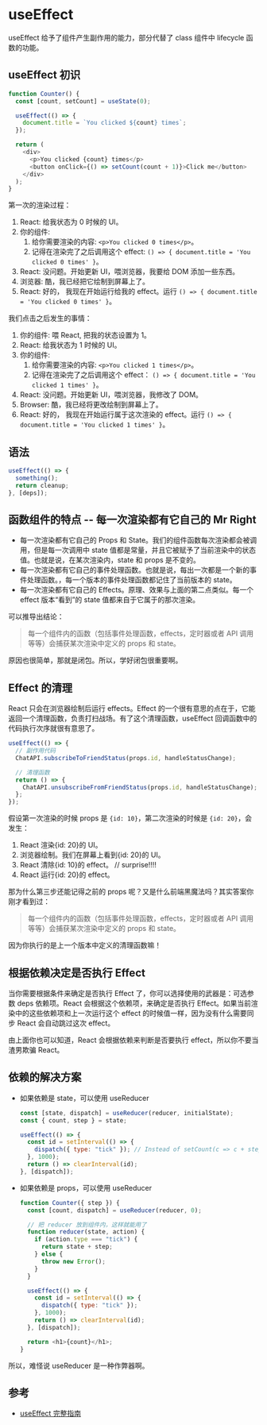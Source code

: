 # useEffect

useEffect 给予了组件产生副作用的能力，部分代替了 class 组件中 lifecycle 函数的功能。

## useEffect 初识

```javascript
function Counter() {
  const [count, setCount] = useState(0);

  useEffect(() => {
    document.title = `You clicked ${count} times`;
  });

  return (
    <div>
      <p>You clicked {count} times</p>
      <button onClick={() => setCount(count + 1)}>Click me</button>
    </div>
  );
}
```

第一次的渲染过程：

1. React: 给我状态为 0 时候的 UI。
2. 你的组件:
   1. 给你需要渲染的内容: `<p>You clicked 0 times</p>`。
   2. 记得在渲染完了之后调用这个 effect: `() => { document.title = 'You clicked 0 times' }`。
3. React: 没问题。开始更新 UI，喂浏览器，我要给 DOM 添加一些东西。
4. 浏览器: 酷，我已经把它绘制到屏幕上了。
5. React: 好的， 我现在开始运行给我的 effect。运行 `() => { document.title = 'You clicked 0 times' }`。

我们点击之后发生的事情：

1. 你的组件: 喂 React, 把我的状态设置为 1。
2. React: 给我状态为 1 时候的 UI。
3. 你的组件:
   1. 给你需要渲染的内容: `<p>You clicked 1 times</p>`。
   2. 记得在渲染完了之后调用这个 effect： `() => { document.title = 'You clicked 1 times' }`。
4. React: 没问题。开始更新 UI，喂浏览器，我修改了 DOM。
5. Browser: 酷，我已经将更改绘制到屏幕上了。
6. React: 好的， 我现在开始运行属于这次渲染的 effect。运行 `() => { document.title = 'You clicked 1 times' }`。

## 语法

```javascript
useEffect(() => {
  something();
  return cleanup;
}, [deps]);
```

## 函数组件的特点 -- 每一次渲染都有它自己的 Mr Right

- 每一次渲染都有它自己的 Props 和 State。我们的组件函数每次渲染都会被调用，但是每一次调用中 state 值都是常量，并且它被赋予了当前渲染中的状态值。也就是说，在某次渲染内，state 和 props 是不变的。
- 每一次渲染都有它自己的事件处理函数。也就是说，每出一次都是一个新的事件处理函数。，每一个版本的事件处理函数都记住了当前版本的 state。
- 每一次渲染都有它自己的 Effects。原理、效果与上面的第二点类似。每一个 effect 版本“看到”的 state 值都来自于它属于的那次渲染。

可以推导出结论：

> 每一个组件内的函数（包括事件处理函数，effects，定时器或者 API 调用等等）会捕获某次渲染中定义的 props 和 state。

原因也很简单，那就是闭包。所以，学好闭包很重要啊。

## Effect 的清理

React 只会在浏览器绘制后运行 effects。Effect 的一个很有意思的点在于，它能返回一个清理函数，负责打扫战场。有了这个清理函数，useEffect 回调函数中的代码执行次序就很有意思了。

```javascript
useEffect(() => {
  // 副作用代码
  ChatAPI.subscribeToFriendStatus(props.id, handleStatusChange);

  // 清理函数
  return () => {
    ChatAPI.unsubscribeFromFriendStatus(props.id, handleStatusChange);
  };
});
```

假设第一次渲染的时候 props 是 `{id: 10}`，第二次渲染的时候是 `{id: 20}`，会发生：

1. React 渲染{id: 20}的 UI。
2. 浏览器绘制。我们在屏幕上看到{id: 20}的 UI。
3. React 清除{id: 10}的 effect。 // surprise!!!!
4. React 运行{id: 20}的 effect。

那为什么第三步还能记得之前的 props 呢？又是什么前端黑魔法吗？其实答案你刚才看到过：

> 每一个组件内的函数（包括事件处理函数，effects，定时器或者 API 调用等等）会捕获某次渲染中定义的 props 和 state。

因为你执行的是上一个版本中定义的清理函数嘛！

## 根据依赖决定是否执行 Effect

当你需要根据条件来确定是否执行 Effect 了，你可以选择使用的武器是：可选参数 deps 依赖项。React 会根据这个依赖项，来确定是否执行 Effect。如果当前渲染中的这些依赖项和上一次运行这个 effect 的时候值一样，因为没有什么需要同步 React 会自动跳过这次 effect。

由上面你也可以知道，React 会根据依赖来判断是否要执行 effect，所以你不要当渣男欺骗 React。

## 依赖的解决方案

- 如果依赖是 state，可以使用 useReducer

  ```javascript
  const [state, dispatch] = useReducer(reducer, initialState);
  const { count, step } = state;

  useEffect(() => {
    const id = setInterval(() => {
      dispatch({ type: "tick" }); // Instead of setCount(c => c + step);
    }, 1000);
    return () => clearInterval(id);
  }, [dispatch]);
  ```

- 如果依赖是 props，可以使用 useReducer

  ```javascript
  function Counter({ step }) {
    const [count, dispatch] = useReducer(reducer, 0);

    // 把 reducer 放到组件内，这样就能用了
    function reducer(state, action) {
      if (action.type === "tick") {
        return state + step;
      } else {
        throw new Error();
      }
    }

    useEffect(() => {
      const id = setInterval(() => {
        dispatch({ type: "tick" });
      }, 1000);
      return () => clearInterval(id);
    }, [dispatch]);

    return <h1>{count}</h1>;
  }
  ```

所以，难怪说 useReducer 是一种作弊器啊。

## 参考

- [useEffect 完整指南](https://overreacted.io/zh-hans/a-complete-guide-to-useeffect/)
